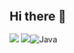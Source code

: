 ## Hi there 👋

<img src="https://img.shields.io/badge/react-20232a.svg?style=for-the-badge&logo=react&logoColor=61DAFB"> <img src="https://img.shields.io/badge/spring-%236DB33F.svg?style=for-the-badge&logo=spring&logoColor=white">![Java](https://img.shields.io/badge/java-%23ED8B00.svg?style=for-the-badge&logo=openjdk&logoColor=white)

